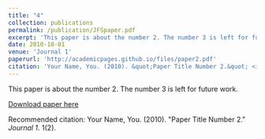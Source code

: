 ```yaml
---
title: "4"
collection: publications
permalink: /publication/JFSpaper.pdf
excerpt: 'This paper is about the number 2. The number 3 is left for future work.'
date: 2010-10-01
venue: 'Journal 1'
paperurl: 'http://academicpages.github.io/files/paper2.pdf'
citation: 'Your Name, You. (2010). &quot;Paper Title Number 2.&quot; <i>Journal 1</i>. 1(2).'
---
```

This paper is about the number 2. The number 3 is left for future work.

[Download paper here](http://academicpages.github.io/files/JFSpaper.pdf)

Recommended citation: Your Name, You. (2010). "Paper Title Number 2." <i>Journal 1</i>. 1(2).
